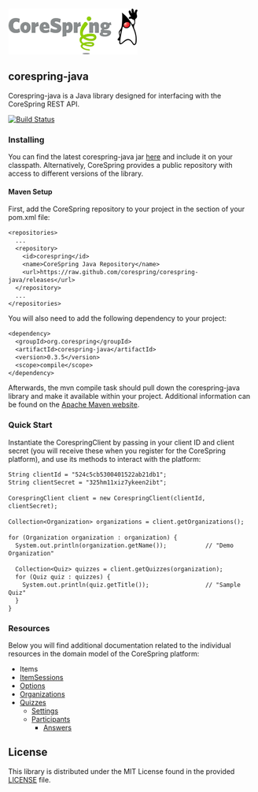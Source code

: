 ![corespring](doc/images/logo.png)


## corespring-java

Corespring-java is a Java library designed for interfacing with the CoreSpring REST API.

[![Build Status](https://travis-ci.org/corespring/corespring-java.png)](https://travis-ci.org/corespring/corespring-java)

### Installing

You can find the latest corespring-java jar [here](https://github.com/corespring/corespring-java/raw/releases/org/corespring/corespring-java/0.3.5/corespring-java-0.3.5.jar) and include it on your classpath.
Alternatively, CoreSpring provides a public repository with access to different versions of the library.

#### Maven Setup

First, add the CoreSpring repository to your project in the <repositories> section of your pom.xml file:

    <repositories>
      ...
      <repository>
        <id>corespring</id>
        <name>CoreSpring Java Repository</name>
        <url>https://raw.github.com/corespring/corespring-java/releases</url>
      </repository>
      ...
    </repositories>

You will also need to add the following dependency to your project:

    <dependency>
      <groupId>org.corespring</groupId>
      <artifactId>corespring-java</artifactId>
      <version>0.3.5</version>
      <scope>compile</scope>
    </dependency>

Afterwards, the mvn compile task should pull down the corespring-java library and make it available within your project.
Additional information can be found on the [Apache Maven website](http://maven.apache.org/).


### Quick Start

Instantiate the CorespringClient by passing in your client ID and client secret (you will receive these when you
register for the CoreSpring platform), and use its methods to interact with the platform:

    String clientId = "524c5cb5300401522ab21db1";
    String clientSecret = "325hm11xiz7ykeen2ibt";

    CorespringClient client = new CorespringClient(clientId, clientSecret);

    Collection<Organization> organizations = client.getOrganizations();

    for (Organization organization : organization) {
      System.out.println(organization.getName());           // "Demo Organization"

      Collection<Quiz> quizzes = client.getQuizzes(organization);
      for (Quiz quiz : quizzes) {
        System.out.println(quiz.getTitle());                // "Sample Quiz"
      }
    }


### Resources

Below you will find additional documentation related to the individual resources in the domain model of the CoreSpring
platform:

* Items
* [ItemSessions](/doc/resources/itemsessions.md)
* [Options](/doc/resources/options.md)
* [Organizations](/doc/resources/organizations.md)
* [Quizzes](/doc/resources/quizzes.md)
  * [Settings](/doc/resources/settings.md)
  * [Participants](/doc/resources/participants.md)
    * [Answers](/doc/resources/answers.md)

## License

This library is distributed under the MIT License found in the provided [LICENSE](/LICENSE) file.
